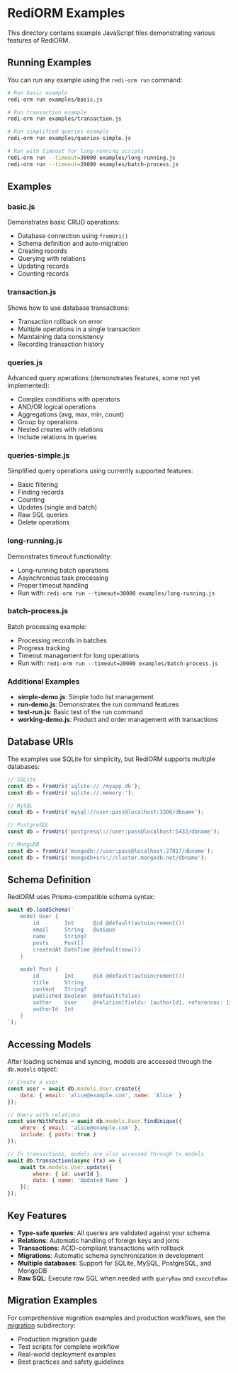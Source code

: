 # RediORM Examples

This directory contains example JavaScript files demonstrating various features of RediORM.

## Running Examples

You can run any example using the `redi-orm run` command:

```bash
# Run basic example
redi-orm run examples/basic.js

# Run transaction example
redi-orm run examples/transaction.js

# Run simplified queries example
redi-orm run examples/queries-simple.js

# Run with timeout for long-running scripts
redi-orm run --timeout=30000 examples/long-running.js
redi-orm run --timeout=20000 examples/batch-process.js
```

## Examples

### basic.js
Demonstrates basic CRUD operations:
- Database connection using `fromUri()`
- Schema definition and auto-migration
- Creating records
- Querying with relations
- Updating records
- Counting records

### transaction.js
Shows how to use database transactions:
- Transaction rollback on error
- Multiple operations in a single transaction
- Maintaining data consistency
- Recording transaction history

### queries.js
Advanced query operations (demonstrates features, some not yet implemented):
- Complex conditions with operators
- AND/OR logical operations
- Aggregations (avg, max, min, count)
- Group by operations
- Nested creates with relations
- Include relations in queries

### queries-simple.js
Simplified query operations using currently supported features:
- Basic filtering
- Finding records
- Counting
- Updates (single and batch)
- Raw SQL queries
- Delete operations

### long-running.js
Demonstrates timeout functionality:
- Long-running batch operations
- Asynchronous task processing
- Proper timeout handling
- Run with: `redi-orm run --timeout=30000 examples/long-running.js`

### batch-process.js
Batch processing example:
- Processing records in batches
- Progress tracking
- Timeout management for long operations
- Run with: `redi-orm run --timeout=20000 examples/batch-process.js`

### Additional Examples

- **simple-demo.js**: Simple todo list management
- **run-demo.js**: Demonstrates the run command features
- **test-run.js**: Basic test of the run command
- **working-demo.js**: Product and order management with transactions

## Database URIs

The examples use SQLite for simplicity, but RediORM supports multiple databases:

```javascript
// SQLite
const db = fromUri('sqlite://./myapp.db');
const db = fromUri('sqlite://:memory:');

// MySQL
const db = fromUri('mysql://user:pass@localhost:3306/dbname');

// PostgreSQL
const db = fromUri('postgresql://user:pass@localhost:5432/dbname');

// MongoDB
const db = fromUri('mongodb://user:pass@localhost:27017/dbname');
const db = fromUri('mongodb+srv://cluster.mongodb.net/dbname');
```

## Schema Definition

RediORM uses Prisma-compatible schema syntax:

```javascript
await db.loadSchema(`
    model User {
        id        Int      @id @default(autoincrement())
        email     String   @unique
        name      String?
        posts     Post[]
        createdAt DateTime @default(now())
    }
    
    model Post {
        id        Int      @id @default(autoincrement())
        title     String
        content   String?
        published Boolean  @default(false)
        author    User     @relation(fields: [authorId], references: [id])
        authorId  Int
    }
`);
```

## Accessing Models

After loading schemas and syncing, models are accessed through the `db.models` object:

```javascript
// Create a user
const user = await db.models.User.create({
    data: { email: 'alice@example.com', name: 'Alice' }
});

// Query with relations
const userWithPosts = await db.models.User.findUnique({
    where: { email: 'alice@example.com' },
    include: { posts: true }
});

// In transactions, models are also accessed through tx.models
await db.transaction(async (tx) => {
    await tx.models.User.update({
        where: { id: userId },
        data: { name: 'Updated Name' }
    });
});
```

## Key Features

- **Type-safe queries**: All queries are validated against your schema
- **Relations**: Automatic handling of foreign keys and joins
- **Transactions**: ACID-compliant transactions with rollback
- **Migrations**: Automatic schema synchronization in development
- **Multiple databases**: Support for SQLite, MySQL, PostgreSQL, and MongoDB
- **Raw SQL**: Execute raw SQL when needed with `queryRaw` and `executeRaw`

## Migration Examples

For comprehensive migration examples and production workflows, see the [migration](./migration/) subdirectory:
- Production migration guide
- Test scripts for complete workflow
- Real-world deployment examples
- Best practices and safety guidelines